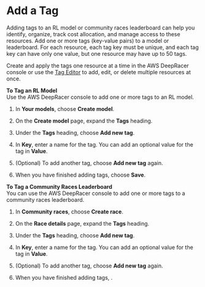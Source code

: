 # Add a Tag<a name="add-a-tag"></a>

Adding tags to an RL model or community races leaderboard can help you identify, organize, track cost allocation, and manage access to these resources\. Add one or more tags \(key\-value pairs\) to a model or leaderboard\. For each resource, each tag key must be unique, and each tag key can have only one value, but one resource may have up to 50 tags\.

Create and apply the tags one resource at a time in the AWS DeepRacer console or use the [Tag Editor](https://docs.aws.amazon.com/ARG/latest/userguide/tag-editor.html) to add, edit, or delete multiple resources at once\.

**To Tag an RL Model**  
Use the AWS DeepRacer console to add one or more tags to an RL model\.

1. In **Your models**, choose **Create model**\.

1. On the **Create model** page, expand the **Tags** heading\.

1. Under the **Tags** heading, choose **Add new tag**\.

1. In **Key**, enter a name for the tag\. You can add an optional value for the tag in **Value**\.

1. \(Optional\) To add another tag, choose **Add new tag** again\.

1. When you have finished adding tags, choose **Save**\.

**To Tag a Community Races Leaderboard**  
You can use the AWS DeepRacer console to add one or more tags to a community races leaderboard\.

1. In **Community races**, choose **Create race**\.

1. On the **Race details** page, expand the **Tags** heading\.

1. Under the **Tags** heading, choose **Add new tag**\.

1. In **Key**, enter a name for the tag\. You can add an optional value for the tag in **Value**\.

1. \(Optional\) To add another tag, choose **Add new tag** again\.

1. When you have finished adding tags, \.